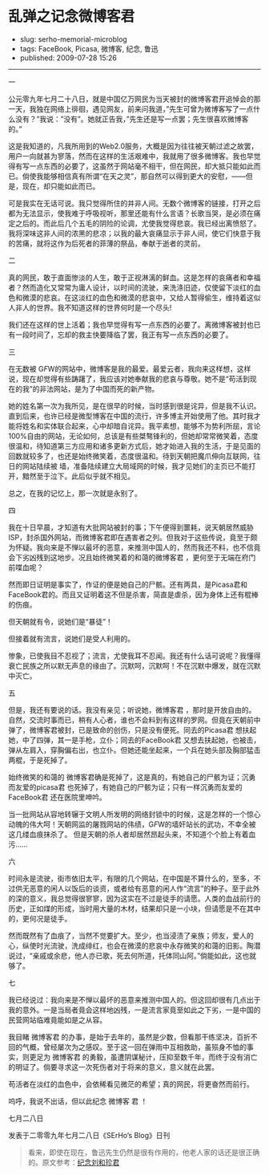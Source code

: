 # 乱弹之记念微博客君

- slug: serho-memorial-microblog
- tags: FaceBook, Picasa, 微博客, 纪念, 鲁迅
- published: 2009-07-28 15:26

------------

一

公元零九年七月二十八日，就是中国亿万网民为当天被封的微博客君开追悼会的那一天，我独在网络上徘徊，遇见网友，前来问我道，”先生可曾为微博客写了一点什么没有？”我说：”没有”。她就正告我，”先生还是写一点罢；先生很喜欢微博客的。”

这是我知道的，凡我所用到的Web2.0服务，大概是因为往往被天朝过滤之故罢，用户一向就甚为寥落，然而在这样的生活艰难中，我就用了很多微博客。我也早觉得有写一点东西的必要了，这虽然于网站毫不相干，但在网民，却大抵只能如此而已。倘使我能够相信真有所谓“在天之灵”，那自然可以得到更大的安慰，——但是，现在，却只能如此而已。

可是我实在无话可说。我只觉得所住的并非人间。无数个微博客的链接，打开之后都为无法显示，使我难于呼吸视听，那里还能有什么言语？长歌当哭，是必须在痛定之后的。而此后几个五毛的阴险的论调，尤使我觉得悲哀。我已经出离愤怒了。我将深味这非人间的浓黑的悲凉；以我的最大哀痛显示于非人间，使它们快意于我的苦痛，就将这作为后死者的菲薄的祭品，奉献于逝者的灵前。

二

真的网民，敢于直面惨淡的人生，敢于正视淋漓的鲜血。这是怎样的哀痛者和幸福者？然而造化又常常为庸人设计，以时间的流驶，来洗涤旧迹，仅使留下淡红的血色和微漠的悲哀。在这淡红的血色和微漠的悲哀中，又给人暂得偷生，维持着这似人非人的世界。我不知道这样的世界何时是一个尽头!

我们还在这样的世上活着；我也早觉得有写一点东西的必要了。离微博客被封也已有一段时间了，忘却的救主快要降临了罢，我正有写一点东西的必要了。

三

在无数被 G$F$W的网站中，微博客是我的最爱。最爱云者，我向来这样想，这样说，现在却觉得有些踌躇了，我应该对她奉献我的悲哀与尊敬。她不是“苟活到现在的我”的非法网站，是为了中国而死的新产物。

她的姓名第一次为我所见，是在很早的时候，当时感到很是诧异，但是我不认识。直到后来，也许已经是微型博客在中国的流行，许多博主开始使用了他。其时我才能将姓名和实体联合起来，心中却暗自诧异。我平素想，能够不为势利所屈，言论100%自由的网站，无论如何，总该是有些桀骜锋利的，但她却常常微笑着，态度很温和，待知道第三方应用和诸多更新方式后，她才始进入我的生活，于是见面的回数就较多了，也还是始终微笑着，态度很温和。待到天朝把魔爪伸向互联网，往日的网站陆续被 墙，准备陆续建立大局域网的时候，我才见她们的主页已不能打开，黯然至于泣下。此后似乎就不相见。

总之，在我的记忆上，那一次就是永别了。

四

我在十日早晨，才知道有大批网站被封的事；下午便得到噩耗，说天朝居然威胁ISP，封杀国外网站，而微博客君即在遇害者之列。但我对于这些传说，竟至于颇为怀疑。我向来是不惮以最坏的恶意，来推测中国人的，然而我还不料，也不信竟会下劣凶残到这地步。况且始终微笑着的和蔼的微博客君 ，更何至于无端在府门前喋血呢？

然而即日证明是事实了，作证的便是她自己的尸骸。还有两具，是Picasa君和FaceBook君的。而且又证明着这不但是杀害，简直是虐杀，因为身体上还有棍棒的伤痕。

但天朝就有令，说她们是“暴徒”！

但接着就有流言，说她们是受人利用的。

惨象，已使我目不忍视了；流言，尤使我耳不忍闻。我还有什么话可说呢？我懂得衰亡民族之所以默无声息的缘由了。沉默呵，沉默呵！不在沉默中爆发，就在沉默中灭亡。

五

但是，我还有要说的话。我没有亲见；听说她，微博客君 ，那时是开放自由的。自然，交流时事而已，稍有人心者，谁也不会料到有这样的罗网。但竟在天朝前中弹了，微博客君被封，已是致命的创伤，只是没有便死。同去的Picasa君 想扶起她，中了四弹，其一是手枪，立仆；同去的FaceBook君 又想去扶起她，也被击，弹从左肩入，穿胸偏右出，也立仆。但她还能坐起来，一个兵在她头部及胸部猛击两棍，于是死掉了。

始终微笑的和蔼的 微博客君确是死掉了，这是真的，有她自己的尸骸为证；沉勇而友爱的picasa君 也死掉了，有她自己的尸骸为证；只有一样沉勇而友爱的FaceBook君 还在医院里呻吟。

当一批网站从容地转辗于文明人所发明的网络封锁中的时候，这是怎样的一个惊心动魄的伟大呵！天朝网监的屠戮网站的伟绩，G$F$W的墙奸站长的武功，不幸全被这几缕血痕抹杀了。
但是天朝的杀人者却居然昂起头来，不知道个个脸上有着血污……

六

时间永是流驶，街市依旧太平，有限的几个网站，在中国是不算什么的，至多，不过供无恶意的闲人以饭后的谈资，或者给有恶意的闲人作“流言”的种子。至于此外的深的意义，我总觉得很寥寥，因为这实在不过是徒手的请愿。人类的血战前行的历史，正如煤的形成，当时用大量的木材，结果却只是一小块，但请愿是不在其中的，更何况是徒手。

然而既然有了血痕了，当然不觉要扩大。至少，也当浸渍了亲族；师友，爱人的心，纵使时光流驶，洗成绯红，也会在微漠的悲哀中永存微笑的和蔼的旧影。陶潜说过，“亲戚或余悲，他人亦已歌，死去何所道，托体同山阿。”倘能如此，这也就够了。

七

我已经说过：我向来是不惮以最坏的恶意来推测中国人的。但这回却很有几点出于我的意外。一是当局者竟会这样地凶残，一是流言家竟至如此之下劣，一是中国的民营网站临难竟能如是之从容。

我目睹 微博客君 的办事，是始于去年的，虽然是少数，但看那干练坚决，百折不回的气概，曾经屡次为之感叹。至于这一回在弹雨中互相救助，虽殒身不恤的事实，则更足为 微博客君 的勇毅，虽遭阴谋秘计，压抑至数千年，而终于没有消亡的明证了。倘要寻求这一次死伤者对于将来的意义，意义就在此罢。

苟活者在淡红的血色中，会依稀看见微茫的希望；真的网民，将更奋然而前行。

呜呼，我说不出话，但以此纪念 微博客 君 ！

七月二八日

发表于二零零九年七月二八日《SErHo’s Blog》日刊

> 看来，即使在现在，鲁迅先生仍然是很有作用的，他老人家的话还是很正确的。原文参考：[纪念刘和珍君][1]


[1]: http://news.163.com/06/0316/16/2CBMO2LD00011OJG.html


